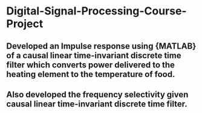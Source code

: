 # Digital-Signal-Processing-Course-Project
## Developed an Impulse response using {MATLAB} of a causal linear time-invariant discrete time filter which converts power delivered to the heating element to the temperature of food.
## Also developed the frequency selectivity given causal linear time-invariant discrete time filter.

